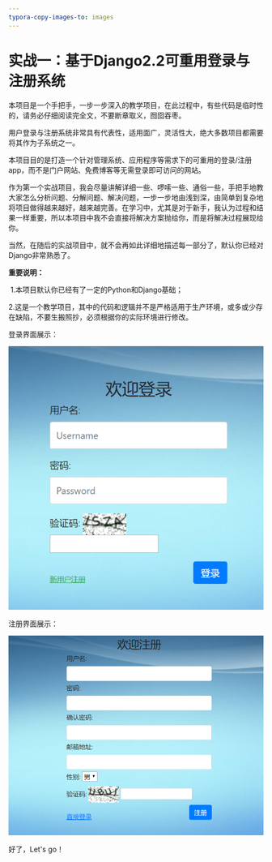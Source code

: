 ```yaml
---
typora-copy-images-to: images
---
```


# 实战一：基于Django2.2可重用登录与注册系统

本项目是一个手把手，一步一步深入的教学项目，在此过程中，有些代码是临时性的，请务必仔细阅读完全文，不要断章取义，囫囵吞枣。

用户登录与注册系统非常具有代表性，适用面广，灵活性大，绝大多数项目都需要将其作为子系统之一。

本项目目的是打造一个针对管理系统、应用程序等需求下的可重用的登录/注册app，而不是门户网站、免费博客等无需登录即可访问的网站。

作为第一个实战项目，我会尽量讲解详细一些、啰嗦一些、通俗一些，手把手地教大家怎么分析问题、分解问题、解决问题，一步一步地由浅到深，由简单到复杂地将项目做得越来越好，越来越完善。在学习中，尤其是对于新手，我认为过程和结果一样重要，所以本项目中我不会直接将解决方案抛给你，而是将解决过程展现给你。

当然，在随后的实战项目中，就不会再如此详细地描述每一部分了，默认你已经对Django非常熟悉了。

****重要说明：****

​	1.本项目默认你已经有了一定的Python和Django基础；

​	2.这是一个教学项目，其中的代码和逻辑并不是严格适用于生产环境，或多或少存在缺陷，不要生搬照抄，必须根据你的实际环境进行修改。

登录界面展示：

![102-1](images/102-1.png)

注册界面展示：

![102-2](images/102-2.png)

好了，Let's go！